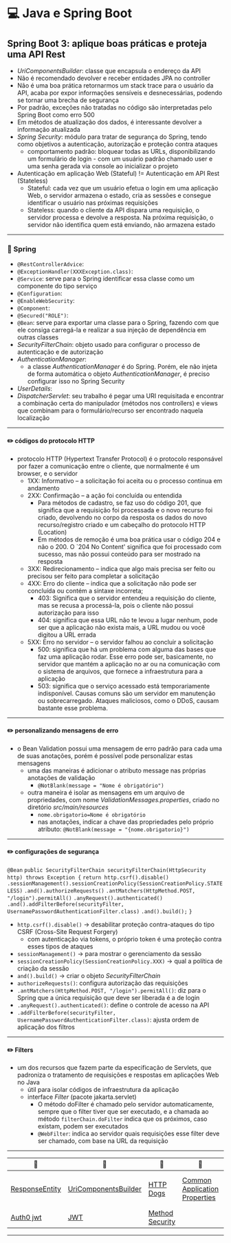 # :computer: Java e Spring Boot

## Spring Boot 3: aplique boas práticas e proteja uma API Rest

- _UriComponentsBuilder_: classe que encapsula o endereço da API
- Não é recomendado devolver e receber entidades JPA no controller
- Não é uma boa prática retornarmos um stack trace para o usuário da API, acaba por expor informações sensíveis e desnecessárias, podendo se tornar uma brecha de segurança
- Por padrão, exceções não tratadas no código são interpretadas pelo Spring Boot como erro 500
- Em métodos de atualização dos dados, é interessante devolver a informação atualizada
- _Spring Security_: módulo para tratar de segurança do Spring, tendo como objetivos a autenticação, autorização e proteção contra ataques
  - comportamento padrão: bloquear todas as URLs, disponibilizando um formulário de login - com um usuário padrão chamado user e uma senha gerada via console ao inicializar o projeto
- Autenticação em aplicação Web (Stateful) != Autenticação em API Rest (Stateless)
  - Stateful: cada vez que um usuário efetua o login em uma aplicação Web, o servidor armazena o estado, cria as sessões e consegue identificar o usuário nas próximas requisições
  - Stateless: quando o cliente da API dispara uma requisição, o servidor processa e devolve a resposta. Na próxima requisição, o servidor não identifica quem está enviando, não armazena estado

---

### :pencil: Spring

- `@RestControllerAdvice`:
- `@ExceptionHandler(XXXException.class)`:
- `@Service`: serve para o Spring identificar essa classe como um componente do tipo serviço
- `@Configuration`:
- `@EnableWebSecurity`:
- `@Component`:
- `@Secured("ROLE")`:
- `@Bean`: serve para exportar uma classe para o Spring, fazendo com que ele consiga carregá-la e realizar a sua injeção de dependência em outras classes
- _SecurityFilterChain_: objeto usado para configurar o processo de autenticação e de autorização
- _AuthenticationManager_:
  - a classe _AuthenticationManager_ é do Spring. Porém, ele não injeta de forma automática o objeto _AuthenticationManager_, é preciso configurar isso no Spring Security
- _UserDetails_:
- _DispatcherServlet_: seu trabalho é pegar uma URI requisitada e encontrar a combinação certa do manipulador (métodos nos controllers) e views que combinam para o formulário/recurso ser encontrado naquela localização

---

#### :pencil2: códigos do protocolo HTTP

- protocolo HTTP (Hypertext Transfer Protocol) é o protocolo responsável por fazer a comunicação entre o cliente, que normalmente é um browser, e o servidor
  - 1XX: Informativo – a solicitação foi aceita ou o processo continua em andamento
  - 2XX: Confirmação – a ação foi concluída ou entendida
    - Para métodos de cadastro, se faz uso do código 201, que significa que a requisição foi processada e o novo recurso foi criado, devolvendo no corpo da resposta os dados do novo recurso/registro criado e um cabeçalho do protocolo HTTP (Location)
    - Em métodos de remoção é uma boa prática usar o código 204 e não o 200. O `204 No Content' significa que foi processado com sucesso, mas não possui conteúdo para ser mostrado na resposta
  - 3XX: Redirecionamento – indica que algo mais precisa ser feito ou precisou ser feito para completar a solicitação
  - 4XX: Erro do cliente – indica que a solicitação não pode ser concluída ou contém a sintaxe incorreta;
    - 403: Significa que o servidor entendeu a requisição do cliente, mas se recusa a processá-la, pois o cliente não possui autorização para isso
    - 404: significa que essa URL não te levou a lugar nenhum, pode ser que a aplicação não exista mais, a URL mudou ou você digitou a URL errada
  - 5XX: Erro no servidor – o servidor falhou ao concluir a solicitação
    - 500: significa que há um problema com alguma das bases que faz uma aplicação rodar. Esse erro pode ser, basicamente, no servidor que mantém a aplicação no ar ou na comunicação com o sistema de arquivos, que fornece a infraestrutura para a aplicação
    - 503: significa que o serviço acessado está temporariamente indisponível. Causas comuns são um servidor em manutenção ou sobrecarregado. Ataques maliciosos, como o DDoS, causam bastante esse problema.

---

#### :pencil2: personalizando mensagens de erro

- o Bean Validation possui uma mensagem de erro padrão para cada uma de suas anotações, porém é possível pode personalizar estas mensagens
  - uma das maneiras é adicionar o atributo message nas próprias anotações de validação
    - `@NotBlank(message = "Nome é obrigatório")`
  - outra maneira é isolar as mensagens em um arquivo de propriedades, com nome _ValidationMessages.properties_, criado no diretório _src/main/resources_
    - `nome.obrigatorio=Nome é obrigatório`
    - nas anotações, indicar a chave das propriedades pelo próprio atributo: `@NotBlank(message = "{nome.obrigatorio}")`

---

#### :pencil2: configurações de segurança

`@Bean`
`public SecurityFilterChain securityFilterChain(HttpSecurity http) throws Exception {`
`return http.csrf().disable()`
`.sessionManagement().sessionCreationPolicy(SessionCreationPolicy.STATELESS)`
`.and().authorizeRequests()`
`.antMatchers(HttpMethod.POST, "/login").permitAll()`
`.anyRequest().authenticated()`
`.and().addFilterBefore(securityFilter, UsernamePasswordAuthenticationFilter.class)`
`.and().build();`
`}`

- `http.csrf().disable()` -> desabilitar proteção contra-ataques do tipo CSRF (Cross-Site Request Forgery)
  - com autenticação via tokens, o próprio token é uma proteção contra esses tipos de ataques
- `sessionManagement()` -> para mostrar o gerenciamento da sessão
- `sessionCreationPolicy(SessionCreationPolicy.XXX)` -> qual a política de criação da sessão
- `and().build()` -> criar o objeto _SecurityFilterChain_
- `authorizeRequests()`: configura autorização das requisições
- `.antMatchers(HttpMethod.POST, "/login").permitAll()`: diz para o Spring que a única requisição que deve ser liberada é a de login
- `.anyRequest().authenticated()`: define o controle de acesso na API
- `.addFilterBefore(securityFilter, UsernamePasswordAuthenticationFilter.class)`: ajusta ordem de aplicação dos filtros

---

#### :pencil2: Filters

- um dos recursos que fazem parte da especificação de Servlets, que padroniza o tratamento de requisições e respostas em aplicações Web no Java
  - útil para isolar códigos de infraestrutura da aplicação
  - interface _Filter_ (pacote jakarta.servlet)
    - O método doFilter é chamado pelo servidor automaticamente, sempre que o filter tiver que ser executado, e a chamada ao método `filterChain.doFilter` indica que os próximos, caso existam, podem ser executados
    - `@WebFilter`: indica ao servidor quais requisições esse filter deve ser chamado, com base na URL da requisição

---

|:link:|:link:| :link: | :link: | :link:| :link: |
|---|---|---|---|---|---|
| [ResponseEntity](https://docs.spring.io/spring-framework/docs/current/javadoc-api/org/springframework/http/ResponseEntity.html) | [UriComponentsBuilder](https://www.baeldung.com/spring-uricomponentsbuilder) | [HTTP Dogs](https://http.dog/)| [Common Application Properties](https://docs.spring.io/spring-boot/docs/current/reference/html/application-properties.html) | [Tipos de autenticação](https://www.alura.com.br/artigos/tipos-de-autenticacao) | [Métodos de consulta JPA](https://docs.spring.io/spring-data/jpa/reference/jpa/query-methods.html)   |
| [Auth0 jwt](https://github.com/auth0/java-jwt) | [JWT](https://jwt.io/introduction) | [Method Security](https://docs.spring.io/spring-security/reference/servlet/authorization/method-security.html) |
---
